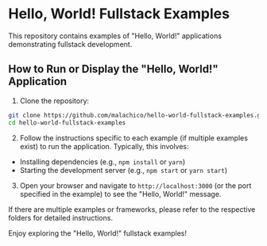 # Hello, World! Fullstack Examples

This repository contains examples of "Hello, World!" applications demonstrating fullstack development.

## How to Run or Display the "Hello, World!" Application

1. Clone the repository:

```bash
git clone https://github.com/malachico/hello-world-fullstack-examples.git
cd hello-world-fullstack-examples
```

2. Follow the instructions specific to each example (if multiple examples exist) to run the application. Typically, this involves:

- Installing dependencies (e.g., `npm install` or `yarn`)
- Starting the development server (e.g., `npm start` or `yarn start`)

3. Open your browser and navigate to `http://localhost:3000` (or the port specified in the example) to see the "Hello, World!" message.

If there are multiple examples or frameworks, please refer to the respective folders for detailed instructions.

Enjoy exploring the "Hello, World!" fullstack examples!